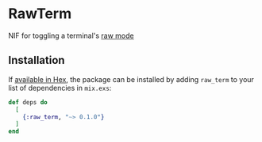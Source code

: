 # RawTerm

NIF for toggling a terminal's [raw mode](https://en.wikipedia.org/wiki/Terminal_mode)

## Installation

If [available in Hex](https://hex.pm/docs/publish), the package can be installed
by adding `raw_term` to your list of dependencies in `mix.exs`:

```elixir
def deps do
  [
    {:raw_term, "~> 0.1.0"}
  ]
end
```
